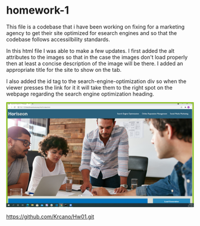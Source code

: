 # homework-1

This file is a codebase that i have been working on fixing for a marketing agency to get their site optimized for esearch engines and so that the codebase follows accessilbility standards.

In this html file I was able to make a few updates. I first added the alt attributes to the images so that in the case the images don't load properly then at least a concise description of the image will be there. I added an appropriate title for the site to show on the tab.

I also added the id tag to the search-engine-optimization div so when the viewer presses the link for it it will take them to the right spot on the webpage regarding the search engine optimization heading.

![screenshot](./assets/images/screenshot.png)

https://github.com/Krcano/Hw01.git
